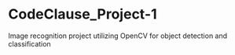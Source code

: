 # CodeClause_Project-1
Image recognition project utilizing OpenCV for object detection and classification
